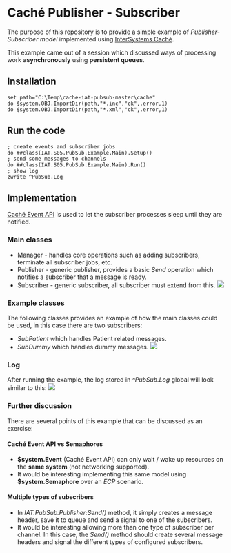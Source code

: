 # Caché Publisher - Subscriber

The purpose of this repository is to provide a simple example of *Publisher-Subscriber model* implemented using [InterSystems Caché](http://www.intersystems.com/our-products/cache/cache-overview/).

This example came out of a session which discussed ways of processing work **asynchronously** using **persistent queues**.

## Installation
```
set path="C:\Temp\cache-iat-pubsub-master\cache"
do $system.OBJ.ImportDir(path,"*.inc","ck",.error,1)
do $system.OBJ.ImportDir(path,"*.xml","ck",.error,1)
```

## Run the code
```
; create events and subscriber jobs
do ##class(IAT.S05.PubSub.Example.Main).Setup()
; send some messages to channels
do ##class(IAT.S05.PubSub.Example.Main).Run()
; show log
zwrite ^PubSub.Log
```

## Implementation
[Caché Event API](http://docs.intersystems.com/cache20152/csp/documatic/%25CSP.Documatic.cls?LIBRARY=samples&CLASSNAME=%25SYSTEM.Event&MEMBER=&CSPCHD=001000000000Np0VyNuBwTDT$PiD99hk51sfrKUAanvu8tIi0c&CSPSHARE=1) is used to let the subscriber processes sleep until they are notified. 

### Main classes
* Manager - handles core operations such as adding subscribers, terminate all subscriber jobs, etc.
* Publisher - generic publisher, provides a basic *Send* operation which notifies a subscriber that a message is ready.
* Subscriber - generic subscriber, all subscriber must extend from this.
![](https://dl.dropboxusercontent.com/u/2198214/ISC/images/Events_PubSub_Classes1.png)

### Example classes
The following classes provides an example of how the main classes could be used, in this case there are two subscribers:
* *SubPatient* which handles Patient related messages.
* *SubDummy* which handles dummy messages.
![](https://dl.dropboxusercontent.com/u/2198214/ISC/images/Events_PubSub_Classes2.png)

### Log
After running the example, the log stored in *^PubSub.Log* global will look similar to this:
![](https://dl.dropboxusercontent.com/u/2198214/ISC/images/Events_PubSub_Log.png)

### Further discussion
There are several points of this example that can be discussed as an exercise:

#### Caché Event API vs Semaphores
* **$system.Event** (Caché Event API) can only wait / wake up resources on the **same system** (not networking supported).
* It would be interesting implementing this same model using **$system.Semaphore** over an *ECP* scenario.

#### Multiple types of subscribers
* In *IAT.PubSub.Publisher:Send()* method, it simply creates a message header, save it to queue and send a signal to one of the subscribers.
* It would be interesting allowing more than one type of subscriber per channel. In this case, the *Send()* method should create several message headers and signal the different types of configured subscribers.
